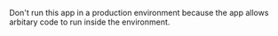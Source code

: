 Don't run this app in a production environment because the app allows arbitary code to run inside the environment.
